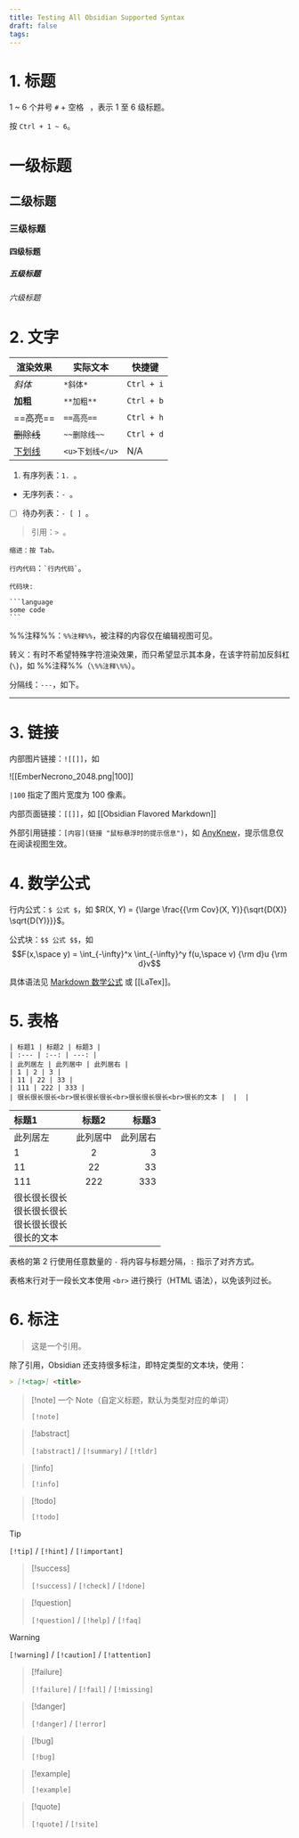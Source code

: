 ```yaml
---
title: Testing All Obsidian Supported Syntax
draft: false
tags:
---
```


# 1. 标题

1 ~ 6 个井号 `#` + 空格 ` `，表示 1 至 6 级标题。

按 `Ctrl + 1 ~ 6`。

# 一级标题

## 二级标题

### 三级标题

#### 四级标题

##### 五级标题

###### 六级标题

# 2. 文字

| 渲染效果       | 实际文本         | 快捷键        |
| ---------- | ------------ | ---------- |
| *斜体*       | `*斜体*`       | `Ctrl + i` |
| **加粗**     | `**加粗**`     | `Ctrl + b` |
| ==高亮==     | `==高亮==`     | `Ctrl + h` |
| ~~删除线~~    | `~~删除线~~`    | `Ctrl + d` |
| <u>下划线</u> | `<u>下划线</u>` | N/A        |

1. 有序列表：`1. `。

- 无序列表：`- `。

- [ ] 待办列表：`- [ ] `。

> 引用：`> `。

	缩进：按 Tab。

`行内代码`：`` `行内代码` ``。

````text
代码块:

```language
some code
```
````

%%注释%%：`%%注释%%`，被注释的内容仅在编辑视图可见。

转义：有时不希望特殊字符渲染效果，而只希望显示其本身，在该字符前加反斜杠(`\`)，如 \%%注释\%%（`\%%注释\%%`）。

分隔线：`---`，如下。

---

# 3. 链接

内部图片链接：`![[]]`，如

![[EmberNecrono_2048.png|100]]

`|100` 指定了图片宽度为 100 像素。

内部页面链接：`[[]]`，如 [[Obsidian Flavored Markdown]]

外部引用链接：`[内容](链接 "鼠标悬浮时的提示信息")`，如 [AnyKnew](https://www.anyknew.com/#/ "Go to AnyKnew")，提示信息仅在阅读视图生效。

# 4. 数学公式

行内公式：`$ 公式 $`，如 $R(X, Y) = {\large \frac{{\rm Cov}(X, Y)}{\sqrt{D(X)} \sqrt{D(Y)}}}$。

公式块：`$$ 公式 $$`，如 $$F(x,\space y) = \int_{-\infty}^x \int_{-\infty}^y f(u,\space v) {\rm d}u {\rm d}v$$

具体语法见 [Markdown 数学公式](http://home.ustc.edu.cn/~zzx2002/new/2021/08/04/mathjax/) 或 [[LaTex]]。

# 5. 表格

```text
| 标题1 | 标题2 | 标题3 |
| :--- | :--: | ---: |
| 此列居左 | 此列居中 | 此列居右 |
| 1 | 2 | 3 |
| 11 | 22 | 33 |
| 111 | 222 | 333 |
| 很长很长很长<br>很长很长很长<br>很长很长很长<br>很长的文本 |  |  |
```

| 标题1 | 标题2 | 标题3 |
| :--- | :--: | ---: |
| 此列居左 | 此列居中 | 此列居右 |
| 1 | 2 | 3 |
| 11 | 22 | 33 |
| 111 | 222 | 333 |
| 很长很长很长<br>很长很长很长<br>很长很长很长<br>很长的文本 |  |  |

表格的第 2 行使用任意数量的 `-` 将内容与标题分隔，`:` 指示了对齐方式。

表格末行对于一段长文本使用 `<br>` 进行换行（HTML 语法），以免该列过长。

# 6. 标注

> 这是一个引用。

除了引用，Obsidian 还支持很多标注，即特定类型的文本块，使用：

```markdown
> [!<tag>] <title>
```

> [!note] 一个 Note（自定义标题，默认为类型对应的单词）
> 
> `[!note]`

> [!abstract]
> 
> `[!abstract]` / `[!summary]` / `[!tldr]`

> [!info]
> 
> `[!info]`

> [!todo]
> 
> `[!todo]`

> [!tip]
> 
> `[!tip]` / `[!hint]` / `[!important]`

> [!success]
> 
> `[!success]` / `[!check]` / `[!done]`

> [!question]
> 
> `[!question]` / `[!help]` / `[!faq]`

> [!warning]
> 
> `[!warning]` / `[!caution]` / `[!attention]`

> [!failure]
> 
> `[!failure]` / `[!fail]` / `[!missing]`

> [!danger]
> 
> `[!danger]` / `[!error]`

> [!bug]
> 
> `[!bug]`

> [!example]
> 
> `[!example]`

> [!quote]
> 
> `[!quote]` / `[!site]`